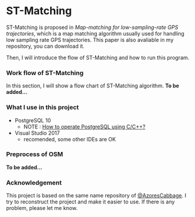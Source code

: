 # ST-Matching

ST-Matching is proposed in *Map-matching for low-sampling-rate GPS trajectories*, which is a map matching algorithm usually used for handling low sampling rate GPS trajectories. This paper is also avaliable in my repository, you can download it.

Then, I will introduce the flow of ST-Matching and how to run this program.

### Work flow of ST-Matching

In this section, I will show a flow chart of ST-Matching algorithm. **To be added...**

### What I use in this project

- PostgreSQL 10
  - NOTE : [How to operate PostgreSQL using C/C++?](https://segmentfault.com/a/1190000000628234)
- Visual Studio 2017 
  - recomended, some other IDEs are OK

### Preprocess of OSM

**To be added...**

### Acknowledgement

This project is based on the same name repository of [@AzoresCabbage](https://github.com/AzoresCabbage). I try to reconstruct the project and make it easier to use. If there is any problem, please let me know.

